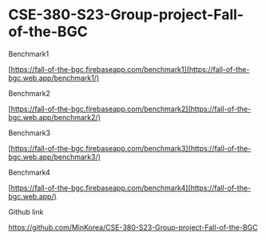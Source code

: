 # CSE-380-S23-Group-project-Fall-of-the-BGC

Benchmark1

[https://fall-of-the-bgc.firebaseapp.com/benchmark1](https://fall-of-the-bgc.web.app/benchmark1/)


Benchmark2

[https://fall-of-the-bgc.firebaseapp.com/benchmark2](https://fall-of-the-bgc.web.app/benchmark2/)

Benchmark3

[https://fall-of-the-bgc.firebaseapp.com/benchmark3](https://fall-of-the-bgc.web.app/benchmark3/)

Benchmark4

[https://fall-of-the-bgc.firebaseapp.com/benchmark4](https://fall-of-the-bgc.web.app/)

Github link

https://github.com/MinKorea/CSE-380-S23-Group-project-Fall-of-the-BGC
